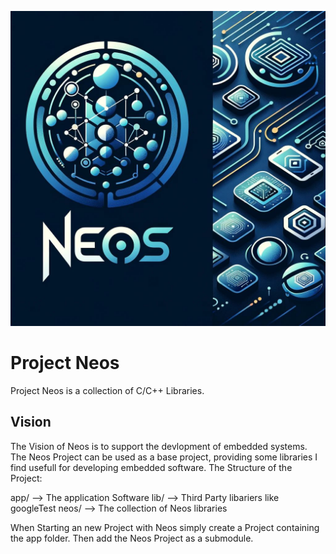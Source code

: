 ![alt text](./pics/neos_2.jpeg)

# Project Neos
Project Neos is a collection of C/C++ Libraries.

## Vision
The Vision of Neos is to support the devlopment of embedded systems. The Neos Project can be used as a base project, providing some libraries I find usefull for developing embedded software.
The Structure of the Project:

app/
   --> The application Software
lib/
   --> Third Party libariers like googleTest
neos/
   --> The collection of Neos libraries

When Starting an new Project with Neos simply create a Project containing the app folder. Then add the Neos Project as a submodule.